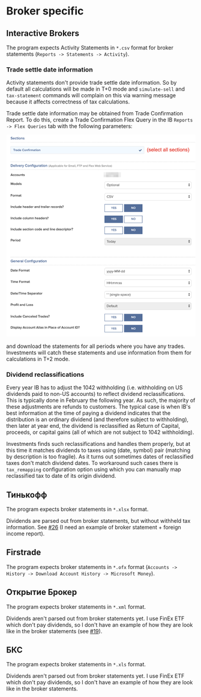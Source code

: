 # Broker specific

<a name="interactive-brokers"></a>
## Interactive Brokers

The program expects Activity Statements in `*.csv` format for broker statements (`Reports -> Statements -> Activity`).

<a name="ib-trade-settle-date"></a>
### Trade settle date information

Activity statements don't provide trade settle date information. So by default all calculations will be made in T+0 mode
and `simulate-sell` and `tax-statement` commands will complain on this via warning message because it affects
correctness of tax calculations.

Trade settle date information may be obtained from Trade Confirmation Report. To do this, create a Trade Confirmation
Flex Query in the IB `Reports -> Flex Queries` tab with the following parameters:

![Trade Confirmation Flex Query Parameters](images/trade-confirmation-parameters.png?raw=true "Trade Confirmation Flex Query Parameters")

and download the statements for all periods where you have any trades. Investments will catch these statements and use
information from them for calculations in T+2 mode.

### Dividend reclassifications

Every year IB has to adjust the 1042 withholding (i.e. withholding on US dividends paid to non-US accounts) to reflect
dividend reclassifications. This is typically done in February the following year. As such, the majority of these
adjustments are refunds to customers. The typical case is when IB's best information at the time of paying a dividend
indicates that the distribution is an ordinary dividend (and therefore subject to withholding), then later at year end,
the dividend is reclassified as Return of Capital, proceeds, or capital gains (all of which are not subject to 1042
withholding).

<a name="ib-tax-remapping"></a>
Investments finds such reclassifications and handles them properly, but at this time it matches dividends to taxes using
(date, symbol) pair (matching by description is too fragile). As it turns out sometimes dates of reclassified taxes
don't match dividend dates. To workaround such cases there is `tax_remapping` configuration option using which you can
manually map reclassified tax to date of its origin dividend.


<a name="tinkoff"></a>
## Тинькофф

The program expects broker statements in `*.xlsx` format.

Dividends are parsed out from broker statements, but without withheld tax information. See
[#26](https://github.com/KonishchevDmitry/investments/issues/26#issuecomment-803274242) (I need an example of broker
statement + foreign income report).


<a name="firstrade"></a>
## Firstrade

The program expects broker statements in `*.ofx` format (`Accounts -> History -> Download Account History -> Microsoft
Money`).


<a name="open-broker"></a>
## Открытие Брокер

The program expects broker statements in `*.xml` format.

Dividends aren't parsed out from broker statements yet. I use FinEx ETF which don't pay dividends, so I don't have an
example of how they are look like in the broker statements (see [#19](https://github.com/KonishchevDmitry/investments/issues/19)).

<a name="bcs"></a>
## БКС

The program expects broker statements in `*.xls` format.

Dividends aren't parsed out from broker statements yet. I use FinEx ETF which don't pay dividends, so I don't have an
example of how they are look like in the broker statements.